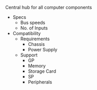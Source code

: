 Central hub for all computer components
- Specs
	- Bus speeds
	- No. of Inputs
- Compatibility
	- Requirements
		- Chassis
		- Power Supply
	- Support
		- GP
		- Memory
		- Storage Card
		- SP
		- Peripherals